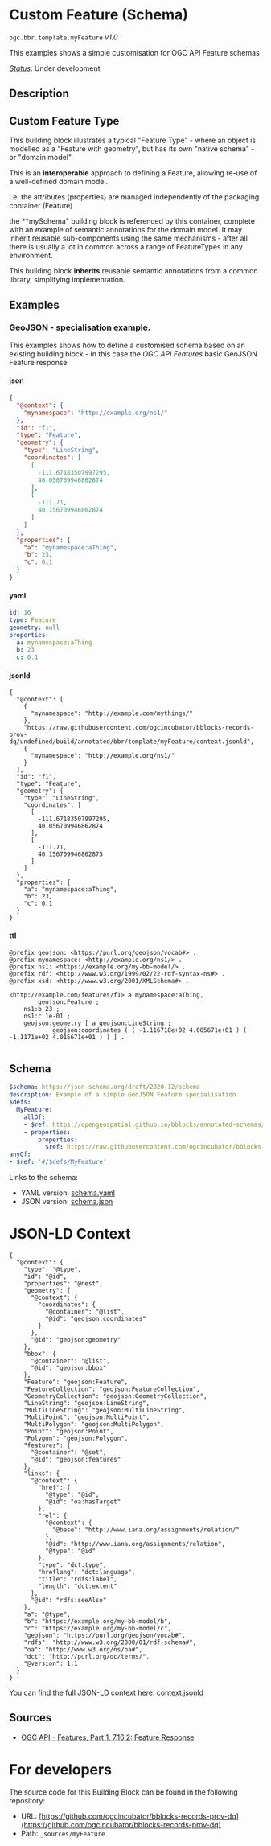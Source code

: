 
# Custom Feature (Schema)

`ogc.bbr.template.myFeature` *v1.0*

This examples shows a simple customisation for OGC API Feature schemas

[*Status*](http://www.opengis.net/def/status): Under development

## Description

## Custom Feature Type 

This building block illustrates a typical "Feature Type" - where an object is modelled as a "Feature with geometry", but has its own "native schema" - or "domain model".

This is an **interoperable** approach to defining a Feature, allowing re-use of a well-defined domain model.

i.e. the attributes (properties) are managed independently of the packaging container (Feature) 

the **mySchema" building block is referenced by this container, complete with an example of semantic annotations for the domain model.  It may inherit reusable sub-components using the same mechanisms - after all there is usually a lot in common across a range of FeatureTypes in any environment.  

This building block **inherits** reusable semantic annotations from a common library, simplifying implementation. 




## Examples

### GeoJSON - specialisation example.
This examples shows how to define a customised schema based on an existing building block - in this case the *OGC API Features* basic GeoJSON Feature response
#### json
```json
{
  "@context": {
    "mynamespace": "http://example.org/ns1/"
  },
  "id": "f1",
  "type": "Feature",
  "geometry": {
    "type": "LineString",
    "coordinates": [
      [
        -111.67183507997295,
        40.056709946862874
      ],
      [
        -111.71,
        40.156709946862874
      ]
    ]
  },
  "properties": {
    "a": "mynamespace:aThing",
    "b": 23,
    "c": 0.1
  }
}

```

#### yaml
```yaml
id: 16
type: Feature
geometry: null
properties:
  a: mynamespace:aThing
  b: 23
  c: 0.1

```

#### jsonld
```jsonld
{
  "@context": [
    {
      "mynamespace": "http://example.com/mythings/"
    },
    "https://raw.githubusercontent.com/ogcincubator/bblocks-records-prov-dq/undefined/build/annotated/bbr/template/myFeature/context.jsonld",
    {
      "mynamespace": "http://example.org/ns1/"
    }
  ],
  "id": "f1",
  "type": "Feature",
  "geometry": {
    "type": "LineString",
    "coordinates": [
      [
        -111.67183507997295,
        40.056709946862874
      ],
      [
        -111.71,
        40.156709946862875
      ]
    ]
  },
  "properties": {
    "a": "mynamespace:aThing",
    "b": 23,
    "c": 0.1
  }
}
```

#### ttl
```ttl
@prefix geojson: <https://purl.org/geojson/vocab#> .
@prefix mynamespace: <http://example.org/ns1/> .
@prefix ns1: <https://example.org/my-bb-model/> .
@prefix rdf: <http://www.w3.org/1999/02/22-rdf-syntax-ns#> .
@prefix xsd: <http://www.w3.org/2001/XMLSchema#> .

<http://example.com/features/f1> a mynamespace:aThing,
        geojson:Feature ;
    ns1:b 23 ;
    ns1:c 1e-01 ;
    geojson:geometry [ a geojson:LineString ;
            geojson:coordinates ( ( -1.116718e+02 4.005671e+01 ) ( -1.1171e+02 4.015671e+01 ) ) ] .


```

## Schema

```yaml
$schema: https://json-schema.org/draft/2020-12/schema
description: Example of a simple GeoJSON Feature specialisation
$defs:
  MyFeature:
    allOf:
    - $ref: https://opengeospatial.github.io/bblocks/annotated-schemas/geo/features/feature/schema.yaml
    - properties:
        properties:
          $ref: https://raw.githubusercontent.com/ogcincubator/bblocks-records-prov-dq/undefined/build/annotated/bbr/template/mySchema/schema.yaml
anyOf:
- $ref: '#/$defs/MyFeature'

```

Links to the schema:

* YAML version: [schema.yaml](https://raw.githubusercontent.com/ogcincubator/bblocks-records-prov-dq/undefined/build/annotated/bbr/template/myFeature/schema.json)
* JSON version: [schema.json](https://raw.githubusercontent.com/ogcincubator/bblocks-records-prov-dq/undefined/build/annotated/bbr/template/myFeature/schema.yaml)


# JSON-LD Context

```jsonld
{
  "@context": {
    "type": "@type",
    "id": "@id",
    "properties": "@nest",
    "geometry": {
      "@context": {
        "coordinates": {
          "@container": "@list",
          "@id": "geojson:coordinates"
        }
      },
      "@id": "geojson:geometry"
    },
    "bbox": {
      "@container": "@list",
      "@id": "geojson:bbox"
    },
    "Feature": "geojson:Feature",
    "FeatureCollection": "geojson:FeatureCollection",
    "GeometryCollection": "geojson:GeometryCollection",
    "LineString": "geojson:LineString",
    "MultiLineString": "geojson:MultiLineString",
    "MultiPoint": "geojson:MultiPoint",
    "MultiPolygon": "geojson:MultiPolygon",
    "Point": "geojson:Point",
    "Polygon": "geojson:Polygon",
    "features": {
      "@container": "@set",
      "@id": "geojson:features"
    },
    "links": {
      "@context": {
        "href": {
          "@type": "@id",
          "@id": "oa:hasTarget"
        },
        "rel": {
          "@context": {
            "@base": "http://www.iana.org/assignments/relation/"
          },
          "@id": "http://www.iana.org/assignments/relation",
          "@type": "@id"
        },
        "type": "dct:type",
        "hreflang": "dct:language",
        "title": "rdfs:label",
        "length": "dct:extent"
      },
      "@id": "rdfs:seeAlso"
    },
    "a": "@type",
    "b": "https://example.org/my-bb-model/b",
    "c": "https://example.org/my-bb-model/c",
    "geojson": "https://purl.org/geojson/vocab#",
    "rdfs": "http://www.w3.org/2000/01/rdf-schema#",
    "oa": "http://www.w3.org/ns/oa#",
    "dct": "http://purl.org/dc/terms/",
    "@version": 1.1
  }
}
```

You can find the full JSON-LD context here:
[context.jsonld](https://raw.githubusercontent.com/ogcincubator/bblocks-records-prov-dq/undefined/build/annotated/bbr/template/myFeature/context.jsonld)

## Sources

* [OGC API - Features, Part 1, 7.16.2: Feature Response](https://docs.ogc.org/is/17-069r3/17-069r3.html#_response_7)

# For developers

The source code for this Building Block can be found in the following repository:

* URL: [https://github.com/ogcincubator/bblocks-records-prov-dq](https://github.com/ogcincubator/bblocks-records-prov-dq)
* Path: `_sources/myFeature`

